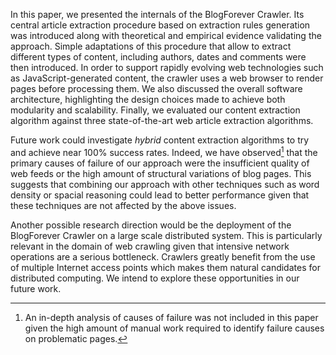 In this paper, we presented the internals of the BlogForever Crawler. Its central article extraction procedure based on extraction rules generation was introduced along with theoretical and empirical evidence validating the approach. Simple adaptations of this procedure that allow to extract different types of content, including authors, dates and comments were then introduced. In order to support rapidly evolving web technologies such as JavaScript-generated content, the crawler uses a web browser to render pages before processing them. We also discussed the overall software architecture, highlighting the design choices made to achieve both modularity and scalability. Finally, we evaluated our content extraction algorithm against three state-of-the-art web article extraction algorithms.

Future work could investigate *hybrid* content extraction algorithms to try and achieve near 100\% success rates. Indeed, we have observed[^1] that the primary causes of failure of our approach were the insufficient quality of web feeds or the high amount of structural variations of blog pages. This suggests that combining our approach with other techniques such as word density or spacial reasoning could lead to better performance given that these techniques are not affected by the above issues.

Another possible research direction would be the deployment of the BlogForever Crawler on a large scale distributed system. This is particularly relevant in the domain of web crawling given that intensive network operations are a serious bottleneck. Crawlers greatly benefit from the use of multiple Internet access points which makes them natural candidates for distributed computing. We intend to explore these opportunities in our future work.

[^1]: An in-depth analysis of causes of failure was not included in this paper given the high amount of manual work required to identify failure causes on problematic pages.
